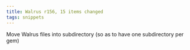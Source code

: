 ```yaml
---
title: Walrus r156, 15 items changed
tags: snippets
---
```


Move Walrus files into subdirectory (so as to have one subdirectory per gem)
